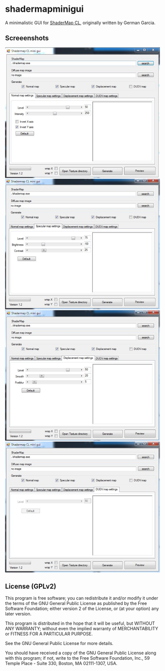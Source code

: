 # shadermapminigui
A minimalistic GUI for [ShaderMap CL](http://shadermap.com/), originally written by German Garcia.

## Screeenshots

![Screenshot 1](/screenshots/gui1.jpg)
![Screenshot 2](/screenshots/gui2.jpg)
![Screenshot 3](/screenshots/gui3.jpg)
![Screenshot 4](/screenshots/gui4.jpg)

## License (GPLv2)

This program is free software; you can redistribute it and/or
modify it under the terms of the GNU General Public License
as published by the Free Software Foundation; either version 2
of the License, or (at your option) any later version.

This program is distributed in the hope that it will be useful,
but WITHOUT ANY WARRANTY; without even the implied warranty of
MERCHANTABILITY or FITNESS FOR A PARTICULAR PURPOSE.

See the GNU General Public License for more details.

You should have received a copy of the GNU General Public License
along with this program; if not, write to the Free Software
Foundation, Inc., 59 Temple Place - Suite 330, Boston, MA  02111-1307, USA.
